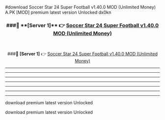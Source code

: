 #download Soccer Star 24 Super Football v1.40.0 MOD (Unlimited Money)  A.PK [MOD] premium latest version Unlocked dx0kn 



<div align="center">
<h3>###🔹 **[Server 1]** 👉 <a href="https://download1apk.web.app/">Soccer Star 24 Super Football v1.40.0 MOD (Unlimited Money) </a></h3><br>


###🔹 **[Server 1]** 👉 <a href="https://download1apk.web.app/">Soccer Star 24 Super Football v1.40.0 MOD (Unlimited Money) </a></h3>
</div>



----------------------------------------------------------

----------------------------------------------------------

----------------------------------------------------------

----------------------------------------------------------

----------------------------------------------------------

----------------------------------------------------------

----------------------------------------------------------

download premium latest version Unlocked

download premium latest version Unlocked

